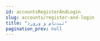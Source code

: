 ```yaml
---
id: accountsRegisterAndLogin
slug: accounts/register-and-login
title: "ثبت‌نام و ورورد"
pagination_prev: null
---
```



